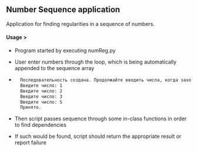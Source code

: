 ## Number Sequence application

Application for finding regularities in a sequence of numbers.

#### Usage >
- Program started by executing numReg.py
- User enter numbers through the loop, which is being automatically appended to the sequence array

- ```bash
    Последовательность создана. Продолжайте вводить числа, когда захотите закончить, введите "С" или "S"
    Введите число: 1
    Введите число: 2
    Введите число: 3
    Введите число: S
    Принято.
    ```
 - Then script passes sequence through some in-class functions in order to find dependencies
 - If such would be found, script should return the appropriate result or report failure
 